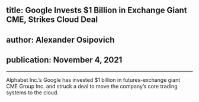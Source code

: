 ## title: Google Invests $1 Billion in Exchange Giant CME, Strikes Cloud Deal
## author: Alexander Osipovich
## publication: November 4, 2021 
-------
Alphabet Inc.’s Google has invested $1 billion in futures-exchange giant CME Group Inc. and struck a deal to move the company’s core trading systems to the cloud.
